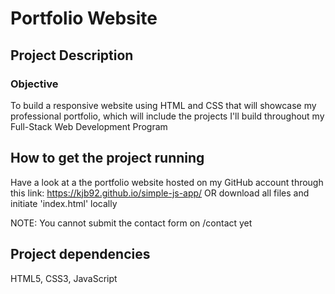 # Portfolio Website

## Project Description
### Objective
To build a responsive website using HTML and CSS that will showcase my
professional portfolio, which will include the projects I'll build throughout
my Full-Stack Web Development Program


## How to get the project running
Have a look at a the portfolio website hosted on my GitHub account through this link: https://kjb92.github.io/simple-js-app/ 
OR download all files and initiate 'index.html' locally

NOTE: You cannot submit the contact form on /contact yet 


## Project dependencies 
HTML5, CSS3, JavaScript

